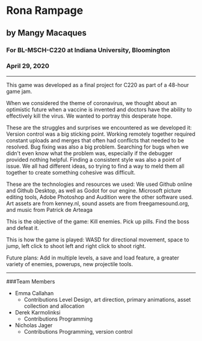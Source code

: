 # Rona Rampage
## by Mangy Macaques
### For BL-MSCH-C220 at Indiana University, Bloomington
### April 29, 2020

---

This game was developed as a final project for C220 as part of a 48-hour game jam. 

When we considered the theme of coronavirus, we thought about an optimistic future when a vaccine is invented and doctors have the ability to effectively kill the virus. We wanted to portray this desperate hope.

These are the struggles and surprises we encountered as we developed it: 
  Version control was a big sticking point. Working remotely together required constant uploads and merges that often had conflicts that needed to be resolved.
  Bug fixing was also a big problem. Searching for bugs when we didn't even know what the problem was, especially if the debugger provided nothing helpful.
  Finding a consistent style was also a point of issue. We all had different ideas, so trying to find a way to meld them all together to create something cohesive was difficult.

These are the technologies and resources we used:
  We used Github online and Github Desktop, as well as Godot for our engine. Microsoft picture editing tools, Adobe Photoshop and Audition were the other software used.
  Art assets are from kenney.nl, sound assets are from freegamesound.org, and music from Patrick de Arteaga

This is the objective of the game:
  Kill enemies. Pick up pills. Find the boss and defeat it.

This is how the game is played:
  WASD for directional movement, space to jump, left click to shoot left and right click to shoot right.

Future plans:
  Add in multiple levels, a save and load feature, a greater variety of enemies, powerups, new projectile tools.

---

###Team Members

  * Emma Callahan
    * Contributions
        Level Design, art direction, primary animations, asset collection and allocation
  * Derek Karmolinksi
    * Contributions
        Programming
  * Nicholas Jager
    * Contributions
        Programming, version control

